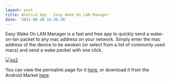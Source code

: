 ```yaml
---
layout: post
title: Android App - Easy Wake On LAN Manager
date: '2011-06-10 16:36:36'
---
```



Easy Wake On LAN Manager is a fast and free app to quickly send a wake-on-lan packet to any mac address on your network. Simply enter the mac address of the device to be awoken (or select from a list of commonly used macs) and send a wake packet with one click.

[![](http://66.147.244.180/~hunterda/content/images/2011/06/ss221-180x300.png "ss2")](http://hunterdavis.com/android-app-easy-wake-on-lan-manager)

You can view the permalink page for it [here](http://hunterdavis.com/android-app-easy-wake-on-lan-manager), or download it from the Android Market [here](https://market.android.com/details?id=com.hunterdavis.easywakeonlanmanager).


